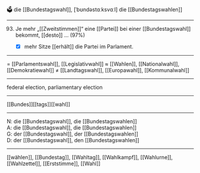 🗳️ die [[Bundestagswahl]], [ˈbʊndəstɑːksvɑːl]
die [[Bundestagswahlen]]

---
93. Je mehr „[[Zweitstimmen]]“ eine [[Partei]] bei einer [[Bundestagswahl]] bekommt, [[desto]] … (97%)
	- [x] mehr Sitze [[erhält]] die Partei im Parlament.


---
= [[Parlamentswahl]], [[Legislativwahl]]
≈ [[Wahlen]], [[Nationalwahl]], [[Demokratiewahl]]
≠ [[Landtagswahl]], [[Europawahl]], [[Kommunalwahl]]

---
federal election, parliamentary election

---
[[Bundes]][[tags]][[wahl]]

---
N: die [[Bundestagswahl]], die [[Bundestagswahlen]]  
A: die [[Bundestagswahl]], die [[Bundestagswahlen]]  
G: der [[Bundestagswahl]], der [[Bundestagswahlen]]  
D: der [[Bundestagswahl]], den [[Bundestagswahlen]]  

---
[[wählen]], [[Bundestag]], [[Wahltag]], [[Wahlkampf]], [[Wahlurne]], [[Wahlzettel]], [[Erststimme]], [[Wahl]]